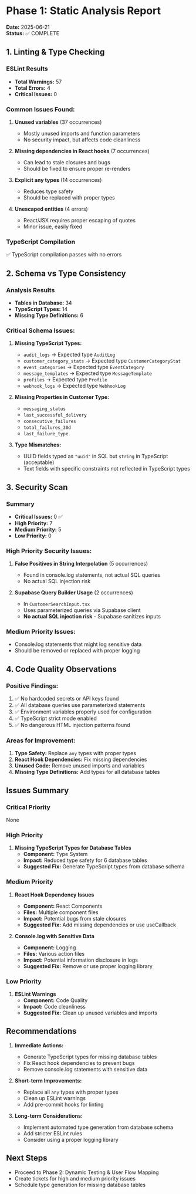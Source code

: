 # Phase 1: Static Analysis Report

**Date:** 2025-06-21  
**Status:** ✅ COMPLETE

## 1. Linting & Type Checking

### ESLint Results
- **Total Warnings:** 57
- **Total Errors:** 4
- **Critical Issues:** 0

### Common Issues Found:
1. **Unused variables** (37 occurrences)
   - Mostly unused imports and function parameters
   - No security impact, but affects code cleanliness

2. **Missing dependencies in React hooks** (7 occurrences)
   - Can lead to stale closures and bugs
   - Should be fixed to ensure proper re-renders

3. **Explicit any types** (14 occurrences)
   - Reduces type safety
   - Should be replaced with proper types

4. **Unescaped entities** (4 errors)
   - React/JSX requires proper escaping of quotes
   - Minor issue, easily fixed

### TypeScript Compilation
✅ TypeScript compilation passes with no errors

## 2. Schema vs Type Consistency

### Analysis Results
- **Tables in Database:** 34
- **TypeScript Types:** 14
- **Missing Type Definitions:** 6

### Critical Schema Issues:

1. **Missing TypeScript Types:**
   - `audit_logs` → Expected type `AuditLog`
   - `customer_category_stats` → Expected type `CustomerCategoryStat`
   - `event_categories` → Expected type `EventCategory`
   - `message_templates` → Expected type `MessageTemplate`
   - `profiles` → Expected type `Profile`
   - `webhook_logs` → Expected type `WebhookLog`

2. **Missing Properties in Customer Type:**
   - `messaging_status`
   - `last_successful_delivery`
   - `consecutive_failures`
   - `total_failures_30d`
   - `last_failure_type`

3. **Type Mismatches:**
   - UUID fields typed as `"uuid"` in SQL but `string` in TypeScript (acceptable)
   - Text fields with specific constraints not reflected in TypeScript types

## 3. Security Scan

### Summary
- **Critical Issues:** 0 ✅
- **High Priority:** 7 
- **Medium Priority:** 5
- **Low Priority:** 0

### High Priority Security Issues:

1. **False Positives in String Interpolation** (5 occurrences)
   - Found in console.log statements, not actual SQL queries
   - No actual SQL injection risk

2. **Supabase Query Builder Usage** (2 occurrences)
   - In `CustomerSearchInput.tsx`
   - Uses parameterized queries via Supabase client
   - **No actual SQL injection risk** - Supabase sanitizes inputs

### Medium Priority Issues:
- Console.log statements that might log sensitive data
- Should be removed or replaced with proper logging

## 4. Code Quality Observations

### Positive Findings:
1. ✅ No hardcoded secrets or API keys found
2. ✅ All database queries use parameterized statements
3. ✅ Environment variables properly used for configuration
4. ✅ TypeScript strict mode enabled
5. ✅ No dangerous HTML injection patterns found

### Areas for Improvement:
1. **Type Safety:** Replace `any` types with proper types
2. **React Hook Dependencies:** Fix missing dependencies
3. **Unused Code:** Remove unused imports and variables
4. **Missing Type Definitions:** Add types for all database tables

## Issues Summary

### Critical Priority
None

### High Priority
1. **Missing TypeScript Types for Database Tables**
   - **Component:** Type System
   - **Impact:** Reduced type safety for 6 database tables
   - **Suggested Fix:** Generate TypeScript types from database schema

### Medium Priority
1. **React Hook Dependency Issues**
   - **Component:** React Components
   - **Files:** Multiple component files
   - **Impact:** Potential bugs from stale closures
   - **Suggested Fix:** Add missing dependencies or use useCallback

2. **Console.log with Sensitive Data**
   - **Component:** Logging
   - **Files:** Various action files
   - **Impact:** Potential information disclosure in logs
   - **Suggested Fix:** Remove or use proper logging library

### Low Priority
1. **ESLint Warnings**
   - **Component:** Code Quality
   - **Impact:** Code cleanliness
   - **Suggested Fix:** Clean up unused variables and imports

## Recommendations

1. **Immediate Actions:**
   - Generate TypeScript types for missing database tables
   - Fix React hook dependencies to prevent bugs
   - Remove console.log statements with sensitive data

2. **Short-term Improvements:**
   - Replace all `any` types with proper types
   - Clean up ESLint warnings
   - Add pre-commit hooks for linting

3. **Long-term Considerations:**
   - Implement automated type generation from database schema
   - Add stricter ESLint rules
   - Consider using a proper logging library

## Next Steps
- Proceed to Phase 2: Dynamic Testing & User Flow Mapping
- Create tickets for high and medium priority issues
- Schedule type generation for missing database tables